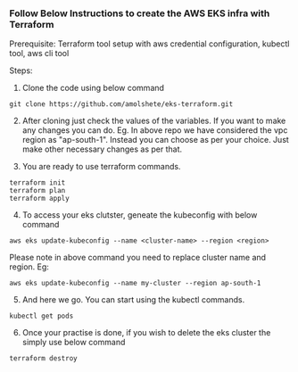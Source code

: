 ### Follow Below Instructions to create the AWS EKS infra with Terraform 

Prerequisite: Terraform tool setup with aws credential configuration, kubectl tool, aws cli tool

Steps:
 1.  Clone the code using below command

 ```
 git clone https://github.com/amolshete/eks-terraform.git
 ```
 2. After cloning just check the values of the variables. If you want to make any changes you can do. Eg. In above repo we have considered the vpc region as "ap-south-1". Instead you can choose as per your choice. Just make other necessary changes as per that.
 
 3. You are ready to use terraform commands.
 ```
 terraform init
 terraform plan
 terraform apply 

 ```
 
 4.  To access your eks clutster, geneate the kubeconfig with below command
 ```
 aws eks update-kubeconfig --name <cluster-name> --region <region>

 ```
 Please note in above command you need to replace cluster name and region.
 Eg:
 ```
 aws eks update-kubeconfig --name my-cluster --region ap-south-1

 ```

5. And here we go. You can start using the kubectl commands.
```
kubectl get pods
```

6. Once your practise is done, if you wish to delete the eks cluster the simply use below command

```
terraform destroy
```
